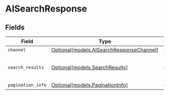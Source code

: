 # AISearchResponse


## Fields

| Field                                                                            | Type                                                                             | Required                                                                         | Description                                                                      |
| -------------------------------------------------------------------------------- | -------------------------------------------------------------------------------- | -------------------------------------------------------------------------------- | -------------------------------------------------------------------------------- |
| `channel`                                                                        | [Optional[models.AISearchResponseChannel]](../models/aisearchresponsechannel.md) | :heavy_minus_sign:                                                               | N/A                                                                              |
| `search_results`                                                                 | [Optional[models.SearchResults]](../models/searchresults.md)                     | :heavy_minus_sign:                                                               | Top search results with relevance scores                                         |
| `pagination_info`                                                                | [Optional[models.PaginationInfo]](../models/paginationinfo.md)                   | :heavy_minus_sign:                                                               | N/A                                                                              |